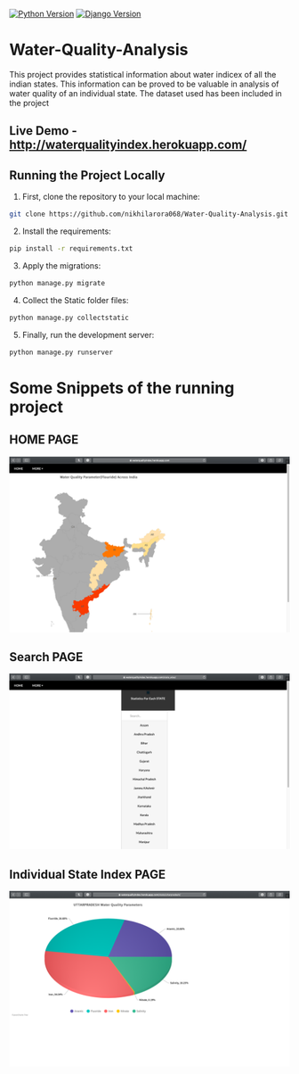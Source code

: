 [![Python Version](https://img.shields.io/badge/python-3.6.7-brightgreen.svg)](https://python.org)
[![Django Version](https://img.shields.io/badge/django-3.1.1-brightgreen.svg)](https://djangoproject.com)

# Water-Quality-Analysis

This project provides statistical information about water indicex of all the indian states. This information can be proved to be valuable in analysis of water quality of an individual state. The dataset used has been included in the project

## Live Demo - http://waterqualityindex.herokuapp.com/

## Running the Project Locally

1. First, clone the repository to your local machine:

```bash
git clone https://github.com/nikhilarora068/Water-Quality-Analysis.git
```

2. Install the requirements:

```bash
pip install -r requirements.txt
```

3. Apply the migrations:

```bash
python manage.py migrate
```

4. Collect the Static folder files:

```bash
python manage.py collectstatic
```

5. Finally, run the development server:

```bash
python manage.py runserver
```

# Some Snippets of the running project 

## HOME PAGE
![](images/home.png)


## Search PAGE
![](images/state_search.png)


## Individual State Index PAGE
![](images/state.png)


